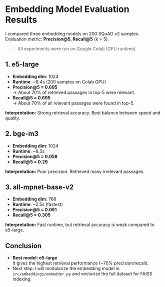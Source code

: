 # Embedding Model Evaluation Results

I compared three embedding models on 200 SQuAD v2 samples.  
Evaluation metric: **Precision@5, Recall@5** (k = 5).

> All experiments were run on Google Colab (GPU runtime).

## 1. e5-large

- **Embedding dim**: 1024
- **Runtime**: ~8.4s (200 samples on Colab GPU)
- **Precision@5 = 0.695**  
  → About 70% of retrieved passages in top-5 were relevant.
- **Recall@5 = 0.695**  
  → About 70% of all relevant passages were found in top-5.

**Interpretation:** Strong retrieval accuracy. Best balance between speed and quality.

## 2. bge-m3

- **Embedding dim**: 1024
- **Runtime**: ~8.5s
- **Precision@5 = 0.058**
- **Recall@5 = 0.29**

**Interpretation:** Poor precision. Retrieved many irrelevant passages.

## 3. all-mpnet-base-v2

- **Embedding dim**: 768
- **Runtime**: ~2.5s (fastest)
- **Precision@5 = 0.061**
- **Recall@5 = 0.305**

**Interpretation:** Fast runtime, but retrieval accuracy is weak compared to e5-large.

## Conclusion

- **Best model: e5-large**  
  It gives the highest retrieval performance (~70% precision/recall).
- Next step: I will modularize the embedding model in `src/embeddings/embedder.py` and vectorize the full dataset for FAISS indexing.
